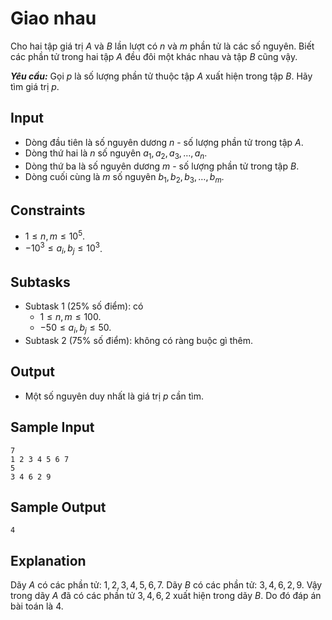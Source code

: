 # Giao nhau

Cho hai tập giá trị $A$ và $B$ lần lượt có $n$ và $m$ phần tử là các số nguyên. Biết các phần tử trong hai tập $A$ đều đôi một khác nhau và tập $B$ cũng vậy.

***Yêu cầu:*** Gọi $p$ là số lượng phần tử thuộc tập $A$ xuất hiện trong tập $B$. Hãy tìm giá trị $p$.

## Input

- Dòng đầu tiên là số nguyên dương $n$ - số lượng phần tử trong tập $A$.
- Dòng thứ hai là $n$ số nguyên $a_1, a_2, a_3, \dots, a_n$.
- Dòng thứ ba là số nguyên dương $m$ - số lượng phần tử trong tập $B$.
- Dòng cuối cùng là $m$ số nguyên $b_1, b_2, b_3, \dots, b_m$.

## Constraints

- $1 \le n, m \le 10^5$.
- $-10^3 \le a_i, b_j \le 10^3$.

## Subtasks

- Subtask $1$ ($25\%$ số điểm): có
    - $1 \le n, m \le 100$.
    - $-50 \le a_i, b_j \le 50$.
- Subtask $2$ ($75\%$ số điểm): không có ràng buộc gì thêm.

## Output

- Một số nguyên duy nhất là giá trị $p$ cần tìm.

## Sample Input

```
7
1 2 3 4 5 6 7
5
3 4 6 2 9
```

## Sample Output

```
4
```

## Explanation

Dãy $A$ có các phần tử: $1, 2, 3, 4, 5, 6, 7$.
Dãy $B$ có các phần tử: $3, 4, 6, 2, 9$.
Vậy trong dãy $A$ đã có các phần tử $3, 4, 6, 2$ xuất hiện trong dãy $B$.
Do đó đáp án bài toán là $4$.
